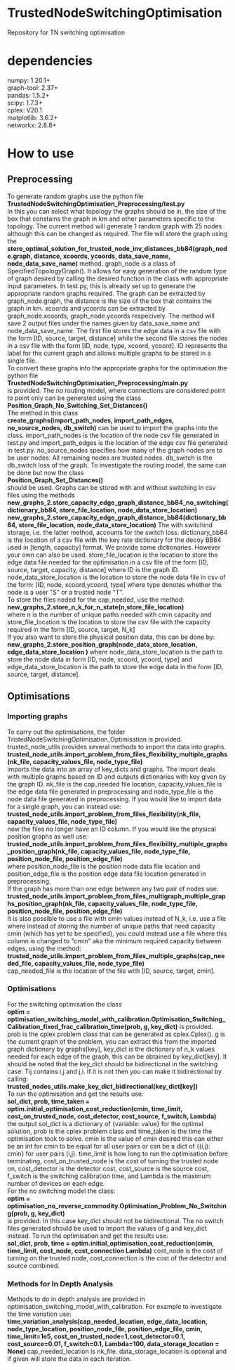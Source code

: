 # TrustedNodeSwitchingOptimisation
Repository for TN switching optimisation

# dependencies
numpy: 1.20.1+  
graph-tool: 2.37+  
pandas: 1.5.2+  
scipy: 1.7.3+  
cplex: V20.1  
matplotlib: 3.6.2+  
networkx: 2.8.8+  

# How to use  
## Preprocessing  
To generate random graphs use the python file  
**TrustedNodeSwitchingOptimisation_Preprocessing/test.py**  
In this you can select what topology the graphs should be in, the size of the box that constains the graph in km and other parameters specific to the topology. The current method will generate 1 random graph with 25 nodes although this can be changed as required. The file will store the graph using the  
**store_optimal_solution_for_trusted_node_inv_distances_bb84(graph_node.graph, distance, xcoords,  ycoords, data_save_name,  node_data_save_name)**
method. graph_node is a class of SpecifiedTopologyGraph(). It allows for easy generation of the random type of graph desired by calling the desired function in the class with appropriate input parameters. In test.py, this is already set up to generate the appropriate random graphs required. The graph can be extracted by graph_node.graph, the distance is the size of the box that contains the graph in km. xcoords and ycoords can be extracted by graph_node.xcoords, graph_node.ycoords respecively. The method will save 2 output files under the names given by data_save_name and node_data_save_name. The first file stores the edge data in a csv file with the form [ID, source, target, distance] while the second file stores the nodes in a csv file with the form [ID, node, type, xcoord, ycoord]. ID represents the label for the current graph and allows multiple graphs to be stored in a single file.  
To convert these graphs into the appropriate graphs for the optimisation the python file  
**TrustedNodeSwitchingOptimisation_Preprocessing/main.py**  
is provided. The no routing model, where connections are considered point to point only can be generated using the class  
**Position_Graph_No_Switching_Set_Distances()**  
The method in this class  
**create_graphs(import_path_nodes, import_path_edges, no_source_nodes, db_switch)**
can be used to import the graphs into the class. import_path_nodes is the location of the node csv file generated in test.py and import_path_edges is the location of the edge csv file generated in test.py. no_source_nodes specifies how many of the graph nodes are to be user nodes. All remaining nodes are trusted nodes. db_switch is the db_switch loss of the graph.
To investigate the routing model, the same can be done but now the class  
**Position_Graph_Set_Distances()**  
should be used. Graphs can be stored with and without switching in csv files using the methods  
**new_graphs_2.store_capacity_edge_graph_distance_bb84_no_switching(dictionary_bb84, store_file_location,  node_data_store_location)**  
**new_graphs_2.store_capacity_edge_graph_distance_bb84(dictionary_bb84, store_file_location,  node_data_store_location)**
The with switchind storage, i.e. the latter method, accounts for the switch loss. dictionary_bb84 is the location of a csv file with the key rate dictionary for the decoy BB84 used in [length, capacity] format. We provide some dictionaries. However your own can also be used. store_file_location is the location to store the edge data file needed for the optimisation in a csv file of the form [ID, source, target, capacity, distance] where ID is the graph ID. node_data_store_location is the location to store the node data file in csv of the form: [ID, node, xcoord,ycoord, type] where type denotes whether the node is a user "S" or a trusted node "T".  
To store the files neded for the cap_needed, use the method:  
**new_graphs_2.store_n_k_for_n_state(n,store_file_location)**  
where n is the number of unique paths needed with cmin capacity and store_file_location is the location to store the csv file with the capacity required in the form [ID, source, target, N_k]  
If you also want to store the physical position data, this can be done by:  
**new_graphs_2.store_position_graph(node_data_store_location, edge_data_store_location )**
where node_data_store_location is the path to store the node data in form [ID, node, xcoord, ycoord, type] and edge_data_store_location is the path to store the edge data in the form [ID, source, target, distance].
## Optimisations
### Importing graphs
To carry out the optimisations, the folder TristedNodeSwitchingOptimisation_Optimisation is provided. trusted_node_utils provides several methods to import the data into graphs.   
**trusted_node_utils.import_problem_from_files_flexibility_multiple_graphs(nk_file, capacity_values_file, node_type_file)**  
imports the data into an array of key_dicts and graphs. The import deals with multiple graphs based on ID and outputs dictionaries with key given by the graph ID. nk_file is the cap_needed file location, capacity_values_file is the edge data file generated in preprocessing and node_type_file is the node data file generated in preprocessing. If you would like to import data for a single graph, you can instead use:  
**trusted_node_utils.import_problem_from_files_flexibility(nk_file, capacity_values_file, node_type_file)**  
now the files no longer have an ID column. If you would like the physical position graphs as well use:  
**trusted_node_utils.import_problem_from_files_flexibility_multiple_graphs_position_graph(nk_file, capacity_values_file, node_type_file, position_node_file, position_edge_file)**  
where position_node_file is the position node data file location and position_edge_file is the position edge data file location generated in preprocessing.  
If the graph has more than one edge between any two pair of nodes use:  
**trusted_node_utils.import_problem_from_files_multigraph_multiple_graphs_position_graph(nk_file, capacity_values_file, node_type_file, position_node_file, position_edge_file)**  
It is also possible to use a file with cmin values instead of N_k, i.e. use a file where instead of storing the number of unique paths that need capacity cmin (which has yet to be specified), you could instead use a file where this column is changed to "cmin" aka the minimum required capacity between edges, using the method:
**trusted_node_utils.import_problem_from_files_multiple_graphs(cap_needed_file, capacity_values_file, node_type_file)**  
cap_needed_file is the location of the file with [ID, source, target, cmin].  
### Optimisations
For the switching optimisation the class  
**optim = optimisation_switching_model_with_calibration.Optimisation_Switching_Calibration_fixed_frac_calibration_time(prob, g,  key_dict)**
is provided. prob is the cplex problem class that can be generated as cplex.Cplex(). g is the current graph of the problem, you can extract this from the imported graph dictionary by graphs[key], key_dict is the dictionary of n_k values needed for each edge of the graph, this can be obtained by key_dict[key]. It should be noted that the key_dict should be bidirectional in the switching case: Tij contains i,j and j,i. If it is not then you can make it bidirectional by calling:  
**trusted_nodes_utils.make_key_dict_bidirectional(key_dict[key])**  
To run the optimisation and get the results use:  
**sol_dict, prob, time_taken = optim.initial_optimisation_cost_reduction(cmin,
                                                                                           time_limit,
                                                                                           cost_on_trusted_node,
                                                                                           cost_detector,
                                                                                           cost_source,
                                                                                           f_switch,
                                                                                           Lambda)**  
the output sol_dict is a dictionary of {variable: value} for the optimal solution, prob is the cplex problem class and time_taken is the time the optimisation took to solve. cmin is the value of cmin desired this can either be an int for cmin to be equal for all user pairs or can be a dict of {(i,j): cmin} for user pairs (i,j). time_limit is how long to run the optimisation before terminating, cost_on_trusted_node is the cost of turning the trusted node on, cost_detector is the detector cost, cost_source is the source cost, f_switch is the switching calibration time, and Lambda is the maximum number of devices on each edge.  
For the no switching model the class:  
**optim = optimisation_no_reverse_commodity.Optimisation_Problem_No_Switching(prob,
                                                                                            g,
                                                                                            key_dict)**  
is provided. In this case key_dict should not be bidirectional. The no switch files generated should be used to import the values of g and key_dict instead. To run the optimisation and get the results use:  
**sol_dict, prob, time = optim.initial_optimisation_cost_reduction(cmin, time_limit,
                                                                                 cost_node,
                                                                                 cost_connection
                                                                                 Lambda)**
cost_node is the cost of turning on the trusted node, cost_connection is the cost of the detector and source combined.  
### Methods for In Depth Analysis  
Methods to do in depth analysis are provided in optimisation_switching_model_with_calibration. For example to investigate the time variation use:  
**time_variation_analysis(cap_needed_location, edge_data_location, node_type_location, position_node_file, position_edge_file,
                            cmin, time_limit=1e5, cost_on_trusted_node=1,cost_detector=0.1, cost_source=0.01, f_switch=0.1, Lambda=100, data_storage_location = None)**
cap_needed_location is nk_file. data_storage_location is optional and if given will store the data in each iteration.
